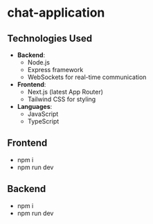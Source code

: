 # chat-application

## Technologies Used

- **Backend**: 
  - Node.js
  - Express framework
  - WebSockets for real-time communication
- **Frontend**: 
  - Next.js (latest App Router)
  - Tailwind CSS for styling
- **Languages**: 
  - JavaScript
  - TypeScript

## Frontend
 - npm i
 - npm run dev

## Backend
 - npm i
 - npm run dev

